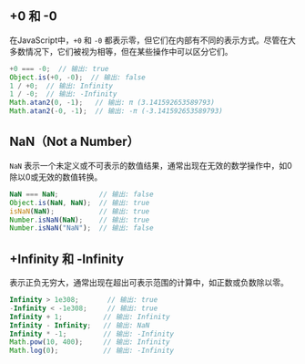 
## +0 和 -0

在JavaScript中，`+0` 和 `-0` 都表示零，但它们在内部有不同的表示方式。尽管在大多数情况下，它们被视为相等，但在某些操作中可以区分它们。

```javascript
+0 === -0;  // 输出: true
Object.is(+0, -0);  // 输出: false
1 / +0;  // 输出: Infinity
1 / -0;  // 输出: -Infinity
Math.atan2(0, -1);   // 输出: π (3.141592653589793)
Math.atan2(-0, -1);  // 输出: -π (-3.141592653589793)
```

## NaN（Not a Number）

`NaN` 表示一个未定义或不可表示的数值结果，通常出现在无效的数学操作中，如0除以0或无效的数值转换。

```javascript
NaN === NaN;          // 输出: false
Object.is(NaN, NaN);  // 输出: true
isNaN(NaN);           // 输出: true
Number.isNaN(NaN);    // 输出: true
Number.isNaN("NaN");  // 输出: false
```

## +Infinity 和 -Infinity

表示正负无穷大，通常出现在超出可表示范围的计算中，如正数或负数除以零。

```javascript
Infinity > 1e308;       // 输出: true
-Infinity < -1e308;     // 输出: true
Infinity + 1;          // 输出: Infinity
Infinity - Infinity;   // 输出: NaN
Infinity * -1;         // 输出: -Infinity
Math.pow(10, 400);     // 输出: Infinity
Math.log(0);           // 输出: -Infinity
```

